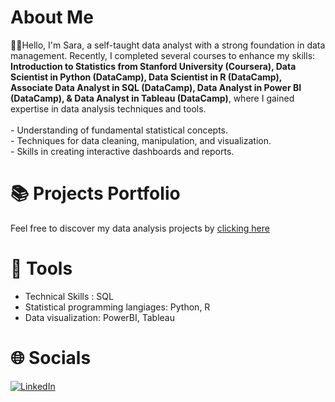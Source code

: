 # About Me
👋🏼Hello, I'm Sara, a self-taught data analyst with a strong foundation in data management. Recently, I completed several courses to enhance my skills: <b>Introduction to Statistics from Stanford University (Coursera), Data Scientist in Python (DataCamp), Data Scientist in R (DataCamp), Associate Data Analyst in SQL (DataCamp), Data Analyst in Power BI (DataCamp), & Data Analyst in Tableau (DataCamp)</b>, where I gained expertise in data analysis techniques and tools.<br><br> - Understanding of fundamental statistical concepts.<br> - Techniques for data cleaning, manipulation, and visualization.<br> - Skills in creating interactive dashboards and reports.

# 📚 Projects Portfolio
Feel free to discover my data analysis projects by [clicking here](https://github.com/sarajimenezj/DA_Portfolio)

# 🧰 Tools
 - Technical Skills : SQL
 - Statistical programming langiages: Python, R
 - Data visualization: PowerBI, Tableau

# 🌐 Socials
[![LinkedIn](https://img.shields.io/badge/LinkedIn-%230077B5.svg?logo=linkedin&logoColor=white)](https://www.linkedin.com/in/saraisabeljimenez/)
<!--
**sarajimenezj/sarajimenezj** is a ✨ _special_ ✨ repository because its `README.md` (this file) appears on your GitHub profile.

Here are some ideas to get you started:

- 🔭 I’m currently working on ...
- 🌱 I’m currently learning ...
- 👯 I’m looking to collaborate on ...
- 🤔 I’m looking for help with ...
- 💬 Ask me about ...
- 📫 How to reach me: ...
- 😄 Pronouns: ...
- ⚡ Fun fact: ...
-->
